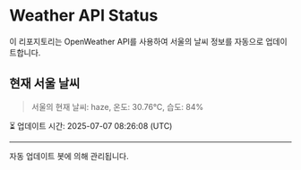 
# Weather API Status

이 리포지토리는 OpenWeather API를 사용하여 서울의 날씨 정보를 자동으로 업데이트합니다.

## 현재 서울 날씨
> 서울의 현재 날씨: haze, 온도: 30.76°C, 습도: 84%

⏳ 업데이트 시간: 2025-07-07 08:26:08 (UTC)

---
자동 업데이트 봇에 의해 관리됩니다.

